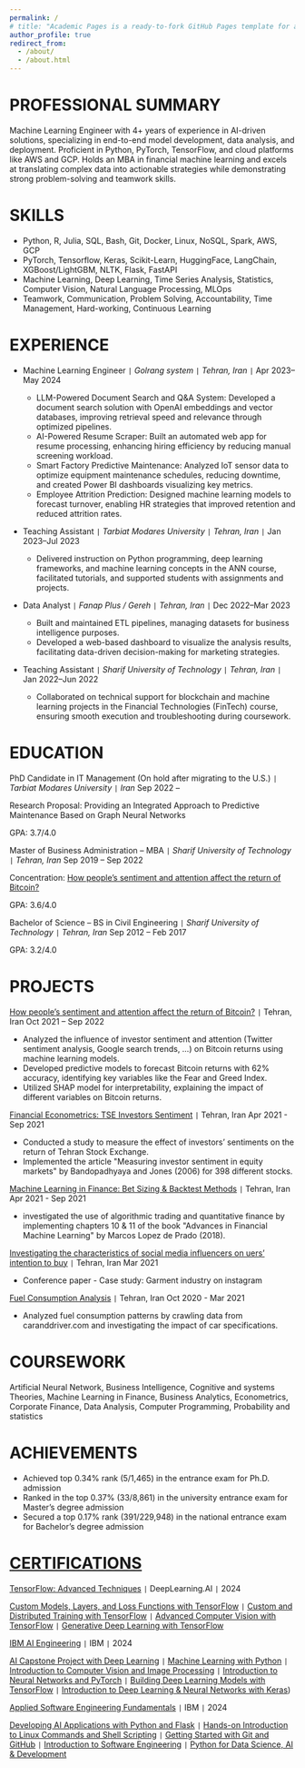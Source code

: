 ```yaml
---
permalink: /
# title: "Academic Pages is a ready-to-fork GitHub Pages template for academic personal websites"
author_profile: true
redirect_from: 
  - /about/
  - /about.html
---
```


PROFESSIONAL SUMMARY
======
Machine Learning Engineer with 4+ years of experience in AI-driven solutions, specializing in end-to-end model development, data analysis, and deployment. Proficient in Python, PyTorch, TensorFlow, and cloud platforms like AWS and GCP. Holds an MBA in financial machine learning and excels at translating complex data into actionable strategies while demonstrating strong problem-solving and teamwork skills.

SKILLS
======
- Python, R, Julia, SQL, Bash, Git, Docker, Linux, NoSQL, Spark, AWS, GCP
- PyTorch, Tensorflow, Keras, Scikit-Learn, HuggingFace, LangChain, XGBoost/LightGBM, NLTK, Flask, FastAPI
- Machine Learning, Deep Learning, Time Series Analysis, Statistics, Computer Vision, Natural Language Processing, MLOps
- Teamwork, Communication, Problem Solving, Accountability, Time Management, Hard-working, Continuous Learning

EXPERIENCE
======
* Machine Learning Engineer `|` *Golrang system `|` Tehran, Iran* `|`                                                                                      Apr 2023–May 2024

  - LLM-Powered Document Search and Q&A System: Developed a document search solution with OpenAI embeddings and vector databases, improving retrieval speed and relevance through optimized pipelines.
  - AI-Powered Resume Scraper: Built an automated web app for resume processing, enhancing hiring efficiency by reducing manual screening workload.
  - Smart Factory Predictive Maintenance: Analyzed IoT sensor data to optimize equipment maintenance schedules, reducing downtime, and created Power BI dashboards visualizing key metrics.
  - Employee Attrition Prediction: Designed machine learning models to forecast turnover, enabling HR strategies that improved retention and reduced attrition rates.

* Teaching Assistant `|` *Tarbiat Modares University `|` Tehran, Iran* `|`                                                                                     Jan 2023–Jul 2023

  - Delivered instruction on Python programming, deep learning frameworks, and machine learning concepts in the ANN course, facilitated tutorials, and supported students with assignments and projects.

* Data Analyst `|` *Fanap Plus / Gereh `|` Tehran, Iran* `|`                                                                                                         Dec 2022–Mar 2023

  - Built and maintained ETL pipelines, managing datasets for business intelligence purposes.
  - Developed a web-based dashboard to visualize the analysis results, facilitating data-driven decision-making for marketing strategies.

* Teaching Assistant `|` *Sharif University of Technology `|` Tehran, Iran* `|`                                                                             Jan 2022–Jun 2022

  - Collaborated on technical support for blockchain and machine learning projects in the Financial Technologies (FinTech) course, ensuring smooth execution and troubleshooting during coursework. 

EDUCATION
======
PhD Candidate in IT Management (On hold after migrating to the U.S.) `|` *Tarbiat Modares University `|` Iran*                   Sep 2022 – 

Research Proposal: Providing an Integrated Approach to Predictive Maintenance Based on Graph Neural Networks

GPA: 3.7/4.0

Master of Business Administration – MBA `|` *Sharif University of Technology `|` Tehran, Iran*                                   Sep 2019 – Sep 2022

Concentration: [How people’s sentiment and attention affect the return of Bitcoin?](https://library.sharif.ir/parvan/resource/501394)

GPA: 3.6/4.0

Bachelor of Science – BS in Civil Engineering `|` *Sharif University of Technology `|` Tehran, Iran*                              Sep 2012 – Feb 2017

GPA: 3.2/4.0

PROJECTS
======
[How people’s sentiment and attention affect the return of Bitcoin?](https://library.sharif.ir/parvan/resource/501394) `|` Tehran, Iran                                                      Oct 2021 – Sep 2022

- Analyzed the influence of investor sentiment and attention (Twitter sentiment analysis, Google search trends, …) on Bitcoin returns using machine learning models.
- Developed predictive models to forecast Bitcoin returns with 62% accuracy, identifying key variables like the Fear and Greed Index.
- Utilized SHAP model for interpretability, explaining the impact of different variables on Bitcoin returns.

[Financial Econometrics: TSE Investors Sentiment](https://github.com/hiraddlz/MBA-Projects/tree/master/Financial%20econometrics/TSE%20Inverstors%20sentiments) `|` Tehran, Iran                                                                                 Apr 2021 - Sep 2021

- Conducted a study to measure the effect of investors’ sentiments on the return of Tehran Stock Exchange.
- Implemented the article "Measuring investor sentiment in equity markets" by Bandopadhyaya and Jones (2006) for 398 different stocks.

[Machine Learning in Finance: Bet Sizing & Backtest Methods](https://github.com/hiraddlz/MBA-Projects/tree/master/Machine%20learning%20in%20finance) `|` Tehran, Iran                                                             Apr 2021 - Sep 2021

- investigated the use of algorithmic trading and quantitative finance by implementing chapters 10 & 11 of the book "Advances in Financial Machine Learning" by Marcos Lopez de Prado (2018).

[Investigating the characteristics of social media influencers on uers’ intention to buy](https://www.sid.ir/Fa/Seminar/ViewPaper.aspx?ID=96497) `|` Tehran, Iran                                       Mar 2021

- Conference paper - Case study: Garment industry on instagram

[Fuel Consumption Analysis](https://github.com/hiraddlz/MBA-Projects/tree/master/Business%20analytics) `|` Tehran, Iran                                                                                                                     Oct 2020 - Mar 2021

- Analyzed fuel consumption patterns by crawling data from caranddriver.com and investigating the impact of car specifications.

COURSEWORK
======
Artificial Neural Network, Business Intelligence, Cognitive and systems Theories, Machine Learning in Finance, Business Analytics, Econometrics, Corporate Finance, Data Analysis, Computer Programming, Probability and statistics

ACHIEVEMENTS
======
- Achieved top 0.34% rank (5/1,465) in the entrance exam for Ph.D. admission
- Ranked in the top 0.37% (33/8,861) in the university entrance exam for Master’s degree admission
- Secured a top 0.17% rank (391/229,948) in the national entrance exam for Bachelor’s degree admission

[CERTIFICATIONS](https://www.credly.com/users/hirad-dolatzadeh)
======
[TensorFlow: Advanced Techniques](https://www.coursera.org/account/accomplishments/specialization/WE8BKL81B611) `|` DeepLearning.AI `|` 2024

[Custom Models, Layers, and Loss Functions with TensorFlow](https://www.coursera.org/account/accomplishments/verify/NV6V7BT9RDY5) `|` [Custom and Distributed Training with TensorFlow](https://www.coursera.org/account/accomplishments/verify/9SDCKLOSNRIE) `|` [Advanced Computer Vision with TensorFlow](https://www.coursera.org/account/accomplishments/verify/VFCC2SOP4Y0R) `|` [Generative Deep Learning with TensorFlow](https://www.coursera.org/account/accomplishments/verify/LKS3XTHC5PMZ)

[IBM AI Engineering](https://www.coursera.org/account/accomplishments/specialization/T5L0D1SNYDU6) `|` IBM `|` 2024

[AI Capstone Project with Deep Learning](https://www.credly.com/badges/30173fce-a269-4d49-aaf4-ac9c014cabf6/public_url) `|` [Machine Learning with Python](https://www.credly.com/badges/0c70c00c-726b-490e-b4ad-ab3b7603edb4/public_url) `|` [Introduction to Computer Vision and Image Processing](https://www.credly.com/badges/b9b75365-f308-45c2-b743-d154f82498d9/public_url) `|` [Introduction to Neural Networks and PyTorch](https://www.credly.com/badges/ee996e9c-998d-4b74-85ae-806ee76e8875/public_url) `|` [Building Deep Learning Models with TensorFlow](https://www.credly.com/badges/9ccf078c-08e8-403a-b714-325e3cb28240/public_url) `|` [Introduction to Deep Learning & Neural Networks with Keras](https://www.coursera.org/account/accomplishments/verify/XXCPSF9P5XJW))

[Applied Software Engineering Fundamentals](https://www.coursera.org/account/accomplishments/specialization/FMQDUCYJ0U0P) `|` IBM `|` 2024

[Developing AI Applications with Python and Flask](https://www.coursera.org/account/accomplishments/verify/WHODC7P46VS6) `|` [Hands-on Introduction to Linux Commands and Shell Scripting](https://www.credly.com/badges/0632da84-5b7e-46c5-8898-9d406a3da2ec/public_url) `|` [Getting Started with Git and GitHub](https://www.coursera.org/account/accomplishments/verify/ZF7T3HMNK7PY) `|` [Introduction to Software Engineering](https://www.credly.com/badges/20b10eb1-fadd-4cc6-b263-e96d67070eb4/public_url) `|` [Python for Data Science, AI & Development](https://www.credly.com/badges/44e5e0d8-f6cb-4723-af82-fc77b5f8f936/public_url)

